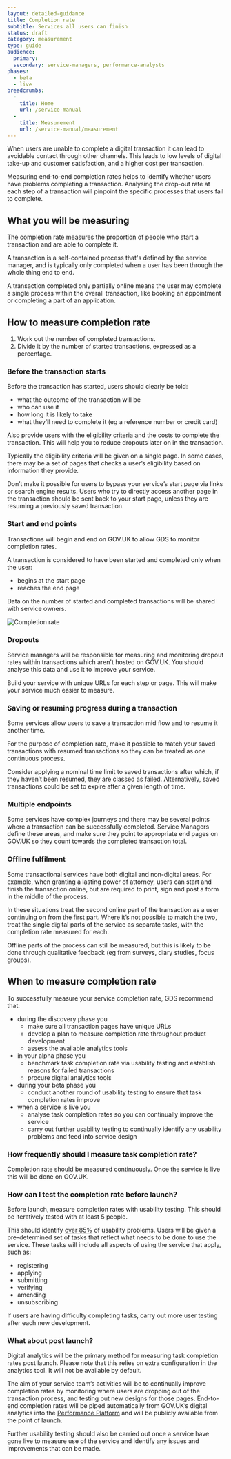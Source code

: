 ```yaml
---
layout: detailed-guidance
title: Completion rate
subtitle: Services all users can finish
status: draft
category: measurement
type: guide
audience:
  primary:
  secondary: service-managers, performance-analysts
phases:
  - beta
  - live
breadcrumbs:
  -
    title: Home
    url: /service-manual
  -
    title: Measurement
    url: /service-manual/measurement
---
```


When users are unable to complete a digital transaction it can lead to avoidable contact through other channels. This leads to low levels of digital take-up and customer satisfaction, and a higher cost per transaction.

Measuring end-to-end completion rates helps to identify whether users have problems completing a transaction. Analysing the drop-out rate at each step of a transaction will pinpoint the specific processes that users fail to complete.

## What you will be measuring

The completion rate measures the proportion of people who start a transaction and are able to complete it.

A transaction is a self-contained process that's defined by the service manager, and is typically only completed when a user has been through the whole thing end to end.

A transaction completed only partially online means the user may complete a single process within the overall transaction, like booking an appointment or completing a part of an application.

## How to measure completion rate

1.    Work out the number of completed transactions.
2.    Divide it by the number of started transactions, expressed as a percentage.

### Before the transaction starts

Before the transaction has started, users should clearly be told:

* what the outcome of the transaction will be
* who can use it
* how long it is likely to take
* what they’ll need to complete it (eg a reference number or credit card)

Also provide users with the eligibility criteria and the costs to complete the transaction. This will help you to reduce dropouts later on in the transaction.

Typically the eligibility criteria will be given on a single page. In some cases, there may be a set of pages that checks a user’s eligibility based on information they provide.

Don’t make it possible for users to bypass your service’s start page via links or search engine results. Users who try to directly access another page in the transaction should be sent back to your start page, unless they are resuming a previously saved transaction.

### Start and end points

Transactions will begin and end on GOV.UK to allow GDS to monitor completion rates. 

A transaction is considered to have been started and completed only when the user:

* begins at the start page
* reaches the end page

Data on the number of started and completed transactions will be shared with service owners.

![Completion rate](/service-manual/assets/images/measuring-completion-rates.png)

### Dropouts

Service managers will be responsible for measuring and monitoring dropout rates within transactions which aren't hosted on GOV.UK. You should analyse this data and use it to improve your service.

Build your service with unique URLs for each step or page. This will make your service much easier to measure.

### Saving or resuming progress during a transaction

Some services allow users to save a transaction mid flow and to resume it another time.

For the purpose of completion rate, make it possible to match your saved transactions with resumed transactions so they can be treated as one continuous process.

Consider applying a nominal time limit to saved transactions after which, if they haven’t been resumed, they are classed as failed. Alternatively, saved transactions could be set to expire after a given length of time.                          

### Multiple endpoints

Some services have complex journeys and there may be several points where a transaction can be successfully completed. Service Managers define these areas, and make sure they point to appropriate end pages on GOV.UK so they count towards the completed transaction total.

### Offline fulfilment

Some transactional services have both digital and non-digital areas. For example, when granting a lasting power of attorney, users can start and finish the transaction online, but are required to print, sign and post a form in the middle of the process.

In these situations treat the second online part of the transaction as a user continuing on from the first part. Where it’s not possible to match the two, treat the single digital parts of the service as separate tasks, with the completion rate measured for each.

Offline parts of the process can still be measured, but this is likely to be done through qualitative feedback (eg from surveys, diary studies, focus groups).

## When to measure completion rate

To successfully measure your service completion rate, GDS recommend that:

* during the discovery phase you
  * make sure all transaction pages have unique URLs
  * develop a plan to measure completion rate throughout product development
  * assess the available analytics tools
* in your alpha phase you
  * benchmark task completion rate via usability testing and establish reasons for failed transactions
  * procure digital analytics tools
* during your beta phase you
  * conduct another round of usability testing to ensure that task completion rates improve
* when a service is live you
  * analyse task completion rates so you can continually improve the service
  * carry out further usability testing to continually identify any usability problems and feed into service design

### How frequently should I measure task completion rate?

Completion rate should be measured continuously. Once the service is live this will be done on GOV.UK.

### How can I test the completion rate before launch?

Before launch, measure completion rates with usability testing. This should be iteratively tested with at least 5 people.

This should identify [over 85%](http://www.nngroup.com/articles/why-you-only-need-to-test-with-5-users/) of usability problems. Users will be given a pre-determined set of tasks that reflect what needs to be done to use the service. These tasks will include all aspects of using the service that apply, such as:

* registering
* applying
* submitting
* verifying
* amending
* unsubscribing

If users are having difficulty completing tasks, carry out more user testing after each new development.

### What about post launch?

Digital analytics will be the primary method for measuring task completion rates post launch. Please note that this relies on extra configuration in the analytics tool. It will not be available by default.

The aim of your service team’s activities will be to continually improve completion rates by monitoring where users are dropping out of the transaction process, and testing out new designs for those pages. End-to-end completion rates will be piped automatically from GOV.UK’s digital analytics into the  [Performance Platform](/service-manual/measurement/performance-platform.html) and will be publicly available from the point of launch.

Further usability testing should also be carried out once a service have gone live to measure use of the service and identify any issues and improvements that can be made. 
